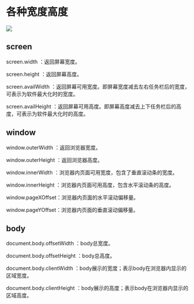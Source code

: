 # 各种宽度高度

![](https://pic3.zhimg.com/80/v2-31086fb64f98e09d35a8c975ec68d24a_1440w.webp)

## screen

screen.width ：返回屏幕宽度。

screen.height ：返回屏幕高度。

screen.availWidth ：返回屏幕可用宽度。即屏幕宽度减去左右任务栏后的宽度，可表示为软件最大化时的宽度。

screen.availHeight ：返回屏幕可用高度。即屏幕高度减去上下任务栏后的高度，可表示为软件最大化时的高度。

## window

window.outerWidth ：返回浏览器宽度。

window.outerHeight ：返回浏览器高度。

window.innerWidth ：浏览器内页面可用宽度，包含了垂直滚动条的宽度。

window.innerHeight ：浏览器内页面可用高度，包含水平滚动条的高度。

window.pageXOffset：浏览器内页面的水平滚动偏移量。

window.pageYOffset：浏览器内页面的垂直滚动偏移量。

## body

document.body.offsetWidth ：body总宽度。

document.body.offsetHeight ：body总高度。

document.body.clientWidth ：body展示的宽度；表示body在浏览器内显示的区域宽度。

document.body.clientHeight ：body展示的高度；表示body在浏览器内显示的区域高度。
